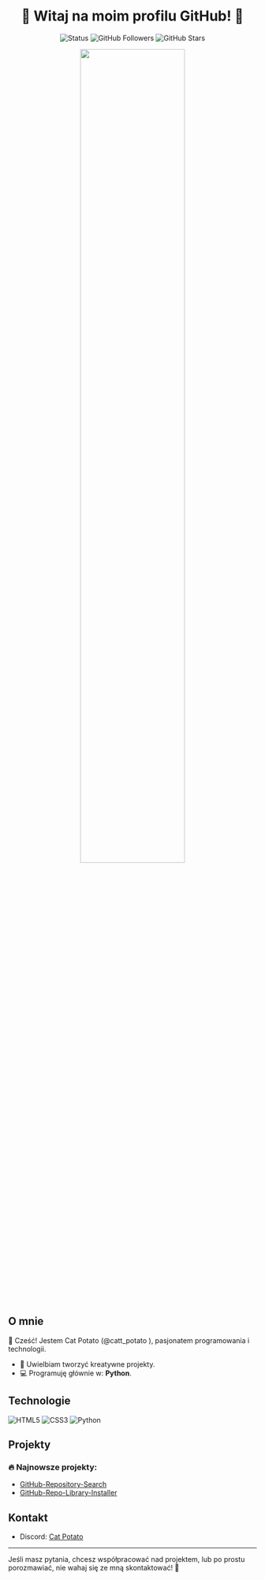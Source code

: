 <h1 align="center">🌟 Witaj na moim profilu GitHub! 🌟</h1>

<p align="center">
  <img src="https://img.shields.io/badge/Status-Active-brightgreen" alt="Status">
  <img src="https://img.shields.io/github/followers/Z1emniakPL?style=social" alt="GitHub Followers">
  <img src="https://img.shields.io/github/stars/Z1emniakPL?style=social" alt="GitHub Stars">
</p>

<p align="center">
  <img https://discord.com/users/624624090866778112 src="https://lanyard.cnrad.dev/api/624624090866778112" width="65%">
</p>

## O mnie

👋 Cześć! Jestem Cat Potato (@catt_potato ), pasjonatem programowania i technologii.

- 🎨 Uwielbiam tworzyć kreatywne projekty.
- 💻 Programuję głównie w: **Python**.

## Technologie

![HTML5](https://img.shields.io/badge/-HTML5-E34F26?style=flat-square&logo=html5&logoColor=white)
![CSS3](https://img.shields.io/badge/-CSS3-1572B6?style=flat-square&logo=css3)
![Python](https://img.shields.io/badge/-Python-3776AB?style=flat-square&logo=python&logoColor=white)

## Projekty

### 🔥 Najnowsze projekty:
- [GitHub-Repository-Search](https://github.com/Z1emniakPL/GitHub-Repository-Search)
- [GitHub-Repo-Library-Installer](https://github.com/Z1emniakPL/GitHub-Repo-Library-Installer)

## Kontakt

- Discord: [Cat Potato](https://discord.com/users/624624090866778112)

---

Jeśli masz pytania, chcesz współpracować nad projektem, lub po prostu porozmawiać, nie wahaj się ze mną skontaktować! 🎉
